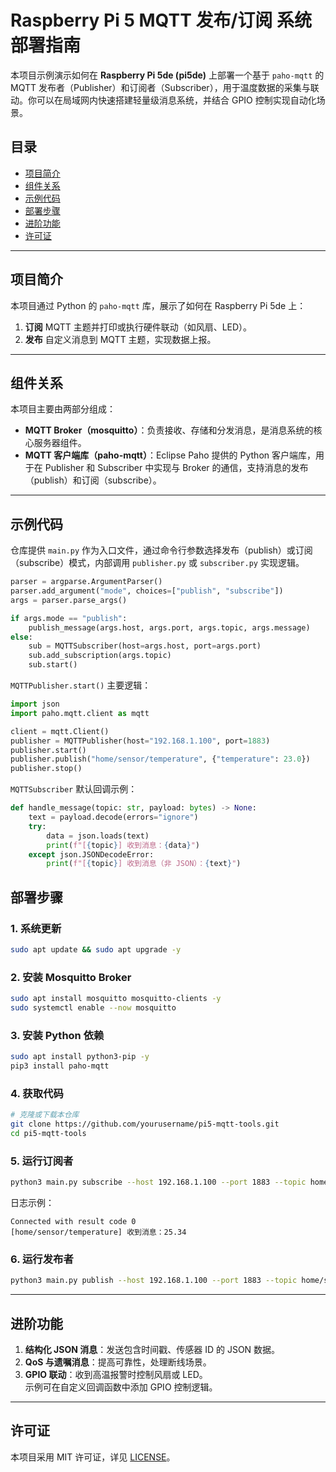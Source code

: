# Raspberry Pi 5 MQTT 发布/订阅 系统部署指南

本项目示例演示如何在 **Raspberry Pi 5de (pi5de)** 上部署一个基于 `paho-mqtt` 的 MQTT 发布者（Publisher）和订阅者（Subscriber），用于温度数据的采集与联动。你可以在局域网内快速搭建轻量级消息系统，并结合 GPIO 控制实现自动化场景。

## 目录

- [项目简介](#项目简介)
- [组件关系](#组件关系)
- [示例代码](#示例代码)
- [部署步骤](#部署步骤)
- [进阶功能](#进阶功能)
- [许可证](#许可证)

---

## 项目简介

本项目通过 Python 的 `paho-mqtt` 库，展示了如何在 Raspberry Pi 5de 上：

1. **订阅** MQTT 主题并打印或执行硬件联动（如风扇、LED）。
2. **发布** 自定义消息到 MQTT 主题，实现数据上报。

---

## 组件关系

本项目主要由两部分组成：

- **MQTT Broker（mosquitto）**：负责接收、存储和分发消息，是消息系统的核心服务器组件。
- **MQTT 客户端库（paho-mqtt）**：Eclipse Paho 提供的 Python 客户端库，用于在 Publisher 和 Subscriber 中实现与 Broker 的通信，支持消息的发布（publish）和订阅（subscribe）。

---
## 示例代码

仓库提供 `main.py` 作为入口文件，通过命令行参数选择发布（publish）或订阅（subscribe）模式，内部调用 `publisher.py` 或 `subscriber.py` 实现逻辑。

```python
parser = argparse.ArgumentParser()
parser.add_argument("mode", choices=["publish", "subscribe"])
args = parser.parse_args()

if args.mode == "publish":
    publish_message(args.host, args.port, args.topic, args.message)
else:
    sub = MQTTSubscriber(host=args.host, port=args.port)
    sub.add_subscription(args.topic)
    sub.start()
```

`MQTTPublisher.start()` 主要逻辑：

```python
import json
import paho.mqtt.client as mqtt

client = mqtt.Client()
publisher = MQTTPublisher(host="192.168.1.100", port=1883)
publisher.start()
publisher.publish("home/sensor/temperature", {"temperature": 23.0})
publisher.stop()
```

`MQTTSubscriber` 默认回调示例：

```python
def handle_message(topic: str, payload: bytes) -> None:
    text = payload.decode(errors="ignore")
    try:
        data = json.loads(text)
        print(f"[{topic}] 收到消息：{data}")
    except json.JSONDecodeError:
        print(f"[{topic}] 收到消息（非 JSON）：{text}")
```

## 部署步骤

### 1. 系统更新

```bash
sudo apt update && sudo apt upgrade -y
```

### 2. 安装 Mosquitto Broker

```bash
sudo apt install mosquitto mosquitto-clients -y
sudo systemctl enable --now mosquitto
```

### 3. 安装 Python 依赖

```bash
sudo apt install python3-pip -y
pip3 install paho-mqtt
```

### 4. 获取代码

```bash
# 克隆或下载本仓库
git clone https://github.com/yourusername/pi5-mqtt-tools.git
cd pi5-mqtt-tools
```

### 5. 运行订阅者

```bash
python3 main.py subscribe --host 192.168.1.100 --port 1883 --topic home/sensor/temperature
```

日志示例：

```
Connected with result code 0
[home/sensor/temperature] 收到消息：25.34
```

### 6. 运行发布者

```bash
python3 main.py publish --host 192.168.1.100 --port 1883 --topic home/sensor/temperature --message '{"temperature": 27.5}'
```

---

## 进阶功能

1. **结构化 JSON 消息**：发送包含时间戳、传感器 ID 的 JSON 数据。
2. **QoS 与遗嘱消息**：提高可靠性，处理断线场景。
3. **GPIO 联动**：收到高温报警时控制风扇或 LED。\
   示例可在自定义回调函数中添加 GPIO 控制逻辑。

---


## 许可证

本项目采用 MIT 许可证，详见 [LICENSE](LICENSE)。

